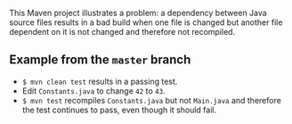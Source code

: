 This Maven project illustrates a problem: a dependency between Java source files results in a bad build when one file is changed but another file dependent on it is not changed and therefore not recompiled.

## Example from the `master` branch

- `$ mvn clean test` results in a passing test.
- Edit `Constants.java` to change `42` to `43`.
- `$ mvn test` recompiles `Constants.java` but not `Main.java` and therefore the test continues to pass, even though it should fail.
